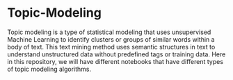 # Topic-Modeling
Topic modeling is a type of statistical modeling that uses unsupervised Machine Learning to identify clusters or groups of similar words within a body of text. This text mining method uses semantic structures in text to understand unstructured data without predefined tags or training data.
Here in this repository, we will have different notebooks that have different types of topic modeling algorithms.
